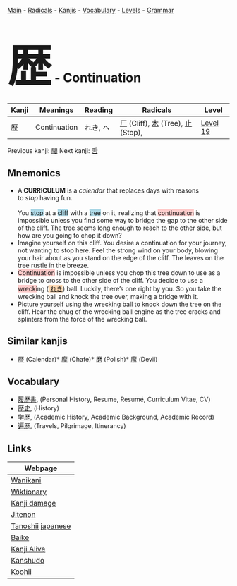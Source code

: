 <style> bigfont {font-size: 100px}</style>
[Main](../index.md) -
[Radicals](../radicals.md) -
[Kanjis](../kanjis.md) -
[Vocabulary](../vocabulary.md) -
[Levels](../levels.md) -
[Grammar](../grammar.md)
# <bigfont> 歴</bigfont> - Continuation 

| Kanji | Meanings | Reading | Radicals | Level |
| --- | --- | --- | --- | --- |
| 歴 | Continuation | れき, へ | [厂](../radicals/厂.md) (Cliff), [木](../radicals/木.md) (Tree), [止](../radicals/止.md) (Stop),  | [Level 19](../levels/wk_level19.md) |

Previous kanji: [閥](閥.md) Next kanji: [舌](舌.md) 

## Mnemonics
 * <div><div>A<strong>&nbsp;CURRICULUM</strong>&nbsp;is a&nbsp;<em>calendar</em>&nbsp;that replaces days with reasons to&nbsp;<em>stop</em>&nbsp;having fun.</div></div><div><div><i></i></div></div><br>You <span style="background-color:#ADD8E6"> stop</span> at a <span style="background-color:#ADD8E6"> cliff</span> with a <span style="background-color:#ADD8E6"> tree</span> on it, realizing that <span style="background-color:#ffcccb"> continuation</span> is impossible unless you find some way to bridge the gap to the other side of the cliff. The tree seems long enough to reach to the other side, but how are you going to chop it down?<br>
* Imagine yourself on this cliff. You desire a continuation for your journey, not wanting to stop here. Feel the strong wind on your body, blowing your hair about as you stand on the edge of the cliff. The leaves on the tree rustle in the breeze.
* <span style="background-color:#ffcccb"> Continuation</span> is impossible unless you chop this tree down to use as a bridge to cross to the other side of the cliff. You decide to use a <span style="background-color:#ffcccb"> wrecki</span>ng (<span style="background-color:#fed8b1"> [れき](https://jisho.org/search/れき)</span>) ball. Luckily, there’s one right by you. So you take the wrecking ball and knock the tree over, making a bridge with it.
* Picture yourself using the wrecking ball to knock down the tree on the cliff. Hear the chug of the wrecking ball engine as the tree cracks and splinters from the force of the wrecking ball.


## Similar kanjis
 * [暦](暦.md) (Calendar)* [摩](摩.md) (Chafe)* [磨](磨.md) (Polish)* [魔](魔.md) (Devil)


## Vocabulary
 * [履歴書](../vocabulary/歴.md), (Personal History, Resume, Resumé, Curriculum Vitae, CV)
* [歴史](../vocabulary/歴.md), (History)
* [学歴](../vocabulary/歴.md), (Academic History, Academic Background, Academic Record)
* [遍歴](../vocabulary/歴.md), (Travels, Pilgrimage, Itinerancy)



## Links 

| Webpage |
| --- |
| [Wanikani          ](https://www.wanikani.com/kanji/歴) |
| [Wiktionary        ](https://en.wiktionary.org/wiki/歴) |
| [Kanji damage      ](http://www.kanjidamage.com/kanji/search?utf8=✓&q=歴) |
| [Jitenon           ](https://jitenon.com/kanji/歴) |
| [Tanoshii japanese ](https://www.tanoshiijapanese.com/dictionary/kanji.cfm?k=歴) |
| [Baike             ](https://baike.baidu.com/item/歴) |
| [Kanji Alive       ](https://app.kanjialive.com/歴) |
| [Kanshudo          ](https://www.kanshudo.com/searchmn?q=歴) |
| [Koohii            ](https://kanji.koohii.com/study/kanji/歴) |
